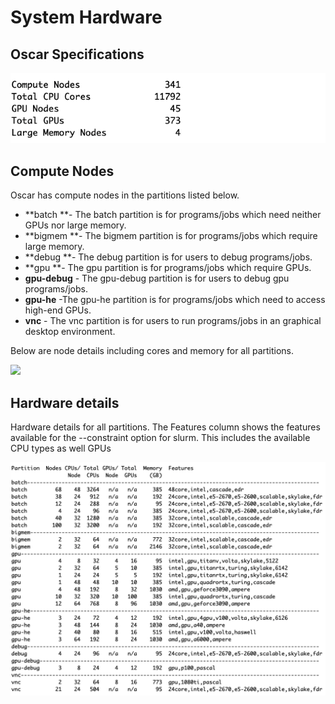 # System Hardware

## Oscar Specifications

![](.gitbook/assets/summary1101.png)

## Compute Nodes

Oscar has compute nodes in the partitions listed below.

* **batch **- The batch partition is for programs/jobs which need neither GPUs nor large memory.
* **bigmem **- The bigmem partition is for programs/jobs which require large memory.&#x20;
* **debug **- The debug partition is for users to debug programs/jobs.
* **gpu **- The gpu partition is for programs/jobs which require GPUs.
* **gpu-debug** - The gpu-debug partition is for users to debug gpu programs/jobs.&#x20;
* **gpu-he** -The gpu-he partition is for programs/jobs which need to access high-end GPUs.&#x20;
* **vnc** - The vnc partition is for users to run programs/jobs in an graphical desktop environment.&#x20;

Below are node details including cores and memory for all partitions.&#x20;

![](.gitbook/assets/partition\_summary1101.png)

## Hardware details

Hardware details for all partitions. The Features column shows the features available for the --constraint option for slurm. This includes the available CPU types  as well GPUs&#x20;

![](.gitbook/assets/features1101.png)
